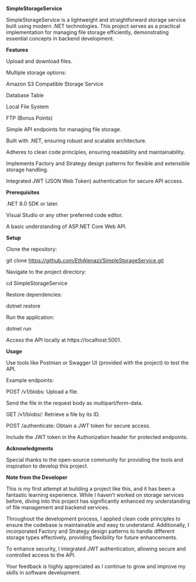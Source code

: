 **SimpleStorageService**

SimpleStorageService is a lightweight and straightforward storage service built using modern .NET technologies. This project serves as a practical implementation for managing file storage efficiently, demonstrating essential concepts in backend development.

**Features**

Upload and download files.

Multiple storage options:

Amazon S3 Compatible Storage Service

Database Table

Local File System

FTP (Bonus Points)

Simple API endpoints for managing file storage.

Built with .NET, ensuring robust and scalable architecture.

Adheres to clean code principles, ensuring readability and maintainability.

Implements Factory and Strategy design patterns for flexible and extensible storage handling.

Integrated JWT (JSON Web Token) authentication for secure API access.

**Prerequisites**

.NET 8.0 SDK or later.

Visual Studio or any other preferred code editor.

A basic understanding of ASP.NET Core Web API.

**Setup**

Clone the repository:

git clone https://github.com/EthAlenazi/SimpleStorageService.git

Navigate to the project directory:

cd SimpleStorageService

Restore dependencies:

dotnet restore

Run the application:

dotnet run

Access the API locally at https://localhost:5001.

**Usage**

Use tools like Postman or Swagger UI (provided with the project) to test the API.

Example endpoints:

POST /v1/blobs: Upload a file.

Send the file in the request body as multipart/form-data.

GET /v1/blobs/<id>: Retrieve a file by its ID.

POST /authenticate: Obtain a JWT token for secure access.

Include the JWT token in the Authorization header for protected endpoints.


**Acknowledgments**

Special thanks to the open-source community for providing the tools and inspiration to develop this project.

**Note from the Developer**

This is my first attempt at building a project like this, and it has been a fantastic learning experience. While I haven’t worked on storage services before, diving into this project has significantly enhanced my understanding of file management and backend services.

Throughout the development process, I applied clean code principles to ensure the codebase is maintainable and easy to understand. Additionally, I incorporated Factory and Strategy design patterns to handle different storage types effectively, providing flexibility for future enhancements.

To enhance security, I integrated JWT authentication, allowing secure and controlled access to the API.

Your feedback is highly appreciated as I continue to grow and improve my skills in software development.
